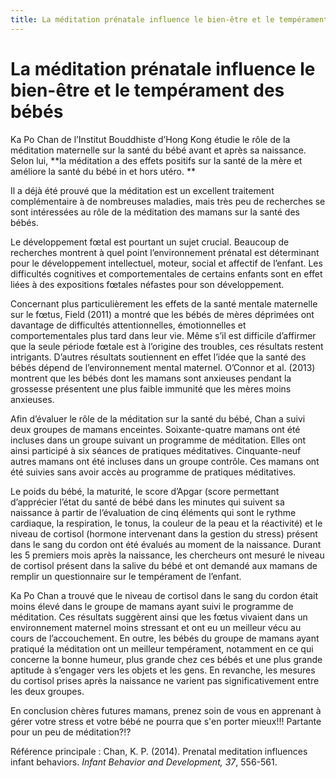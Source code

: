 ```yaml
---
title: La méditation prénatale influence le bien-être et le tempérament des bébés
---
```


# La méditation prénatale influence le bien-être et le tempérament des bébés

Ka Po Chan de l’Institut Bouddhiste d’Hong Kong étudie le rôle de la méditation maternelle sur la santé du bébé avant et après sa naissance. Selon lui, **la méditation a des effets positifs sur la santé de la mère et améliore la santé du bébé in et hors utéro. **

Il a déjà été prouvé que la méditation est un excellent traitement complémentaire à de nombreuses maladies, mais très peu de recherches se sont intéressées au rôle de la méditation des mamans sur la santé des bébés.

Le développement fœtal est pourtant un sujet crucial. Beaucoup de recherches montrent à quel point l’environnement prénatal est déterminant pour le développement intellectuel, moteur, social et affectif de l’enfant. Les difficultés cognitives et comportementales de certains enfants sont en effet liées à des expositions fœtales néfastes pour son développement.

Concernant plus particulièrement les effets de la santé mentale maternelle sur le fœtus, Field (2011) a montré que les bébés de mères déprimées ont davantage de difficultés attentionnelles, émotionnelles et comportementales plus tard dans leur vie. Même s’il est difficile d’affirmer que la seule période fœtale est à l’origine des troubles, ces résultats restent intrigants. D’autres résultats soutiennent en effet l’idée que la santé des bébés dépend de l’environnement mental maternel. O’Connor et al. (2013) montrent que les bébés dont les mamans sont anxieuses pendant la grossesse présentent une plus faible immunité que les mères moins anxieuses.

Afin d’évaluer le rôle de la méditation sur la santé du bébé, Chan a suivi deux groupes de mamans enceintes. Soixante-quatre mamans ont été incluses dans un groupe suivant un programme de méditation. Elles ont ainsi participé à six séances de pratiques méditatives. Cinquante-neuf autres mamans ont été incluses dans un groupe contrôle. Ces mamans ont été suivies sans avoir accès au programme de pratiques méditatives.

Le poids du bébé, la maturité, le score d’Apgar (score permettant d’apprécier l’état du santé de bébé dans les minutes qui suivent sa naissance à partir de l’évaluation de cinq éléments qui sont le rythme cardiaque, la respiration, le tonus, la couleur de la peau et la réactivité) et le niveau de cortisol (hormone intervenant dans la gestion du stress) présent dans le sang du cordon ont été évalués au moment de la naissance. Durant les 5 premiers mois après la naissance, les chercheurs ont mesuré le niveau de cortisol présent dans la salive du bébé et ont demandé aux mamans de remplir un questionnaire sur le tempérament de l’enfant.

Ka Po Chan a trouvé que le niveau de cortisol dans le sang du cordon était moins élevé dans le groupe de mamans ayant suivi le programme de méditation. Ces résultats suggèrent ainsi que les fœtus vivaient dans un environnement maternel moins stressant et ont eu un meilleur vécu au cours de l’accouchement. En outre, les bébés du groupe de mamans ayant pratiqué la méditation ont un meilleur tempérament, notamment en ce qui concerne la bonne humeur, plus grande chez ces bébés et une plus grande aptitude à s’engager vers les objets et les gens. En revanche, les mesures du cortisol prises après la naissance ne varient pas significativement entre les deux groupes.

En conclusion chères futures mamans, prenez soin de vous en apprenant à gérer votre stress et votre bébé ne pourra que s'en porter mieux!!! Partante pour un peu de méditation?!?

Référence principale : Chan, K. P. (2014). Prenatal meditation influences infant behaviors. *Infant Behavior and Development, 37*, 556-561.